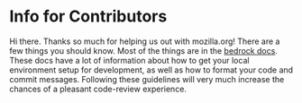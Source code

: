# Info for Contributors

Hi there. Thanks so much for helping us out with mozilla.org! There are a few
things you should know. Most of the things are in the
[bedrock docs](http://bedrock.readthedocs.org/en/latest/contribute.html). These
docs have a lot of information about how to get your local environment setup
for development, as well as how to format your code and commit messages.
Following these guidelines will very much increase the chances of a pleasant
code-review experience.
